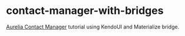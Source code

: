 # contact-manager-with-bridges
[Aurelia Contact Manager](http://aurelia.io/hub.html#/doc/article/aurelia/framework/latest/contact-manager-tutorial/1) tutorial using  KendoUI and Materialize bridge.

